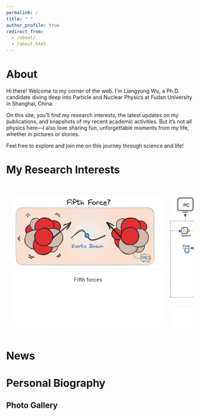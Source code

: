 ```yaml
---
permalink: /
title: " "
author_profile: true
redirect_from: 
  - /about/
  - /about.html
---
```


About 
======

Hi there! Welcome to my corner of the web. I'm Liangyong Wu, a Ph.D. candidate diving deep into Particle and Nuclear Physics at Fudan University in Shanghai, China.

On this site, you’ll find my research interests, the latest updates on my publications, and snapshots of my recent academic activities. But it’s not all physics here—I also love sharing fun, unforgettable moments from my life, whether in pictures or stories.

Feel free to explore and join me on this journey through science and life!

My Research Interests
======

<div class="ratio-gallery">
    <div class="gallery-scroll">
        <div class="ratio-item">
            <div class="image-container">
                <img src="/images/fifth_force.png" alt="fig1">
            </div>
            <div class="content">Fifth forces</div>
        </div>
        <div class="ratio-item">
            <div class="image-container">
                <img src="/images/meop.png" alt="fig2">
            </div>
            <div class="content">MEOP \(^3\)He</div>
        </div>
        <div class="ratio-item">
            <div class="image-container">
                <img src="/images/meop.png" alt="fig3">
            </div>
            <div class="content">MEOP \(^3\)He</div>
        </div>
        <div class="ratio-item">
            <div class="image-container">
                <img src="/images/meop.png" alt="fig4">
            </div>
            <div class="content">MEOP \(^3\)He</div>
        </div>
    </div>
</div>

<style>
.ratio-gallery {
    margin: 2rem 0;
}

.gallery-scroll {
    display: flex;
    overflow-x: auto;
    gap: 20px;
    padding: 20px;
    background: rgba(255, 255, 255, 0);
    border-radius: 12px;
}

.ratio-item {
    flex: 0 0 400px;
    background: white;
    border-radius: 10px;
    overflow: hidden;
    box-shadow: 0 3px 10px rgba(255, 255, 255, 0);
}

.image-container {
    width: 98%;
    aspect-ratio: 1:1;
    overflow: hidden;
}

.image-container img {
    width: 98%;
    height: 98%;
    object-fit: cover;
    object-position: center;
    transition: transform 0.3s ease;
}

.ratio-item:hover .image-container img {
    transform: scale(1.05);
}

.content {
    margin-top: auto;
    padding: 20px 15px;
    text-align: center;
    font-weight: 500;
    color: #495057;
    border-top: 1px solid #f0f0f0; /* 可选分隔线 */
    flex-shrink: 0;
}
</style>


News
======

Personal Biography
======


Photo Gallery
------
